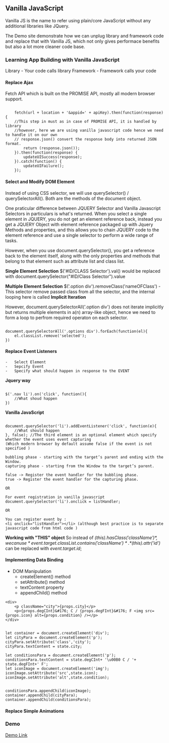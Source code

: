 

## Vanilla JavaScript

Vanilla JS is the name to refer using plain/core JavaScript without any additional libraries like JQuery. 

The Demo site demonstrate how we can unplug library and framework code and replace that with Vanilla JS, which not only gives performace benefits but also a lot more cleaner code base.


### Learning App Building with Vanilla JavaScript

Library - Your code calls library
Framework - Framework calls your code


#### Replace Ajax

Fetch API which is built on the PROMISE API, mostly all modern browser support.

```

    fetch(url + location + '&appid=' + apiKey).then(function(response){
    //This step in must as in case of PROMISE API, it is handled by library
    //however, here we are using vanilla javascript code hence we need to handle it on our own
    // response.json() convert the response body into returned JSON format.
        return (response.json());
    }).then(function(response) {
        updateUISuccess(response);
    }).catch(function() {
        updateUIFailure();
    });

```

#### Select and Modify DOM Element

Instead of using CSS selector, we will use querySelector() / querySelectorAll().
Both are the methods of the document object. 

One praticular difference between JQUERY Selector and Vanilla Javascript Selectors in particulars is what's returned.
When you select a single element in JQUERY, you do not get an element reference back, instead you get a JQUERY Object with element reference packaged up with Jquery Methods and properties, and this allows you to chain JQUERY code to the element reference and use a single selector to perform a wide range of tasks.

However, when you use document.querySelector(), you get a reference back to the element itself, along with the only properties and methods that belong to that element such as attribute list and class list.

**Single Element Selection**
$('#ID/CLASS Selector').val() would be replaced with document.querySelector("#ID/Class Selector").value

**Multiple Element Selection**
$('.option div').removeClass('nameOFClass') - This selector remove passed class from all the selector, and the internal looping here is called **Implicit Iteration**

However, document.querySelectorAll('.option div') does not iterate implicitly but returns multiple elements in a(n) array-like object, hence we need to form a loop to perfrom required operaton on each selector.

```

document.querySelectorAll('.options div').forEach(function(el){
    el.classList.remove('selected');
})

```

#### Replace Event Listeners
    -   Select Element
    -   Sepcify Event
    -   Specify what should happen in response to the EVENT

**Jquery way**

```

$('.nav li').on('click', function(){
    //What shoud happen
})

```

**Vanilla JavaScript**

```

document.querySelector('li').addEventListener('click', function(e){
    //What should happen
}, false); //The third element is an optional element which specify whether the event uses event capturing 
(Which modern browser by default assume false if the event is not specified )

bubbling phase - starting with the target’s parent and ending with the Window. 
capturing phase - starting from the Window to the target’s parent.

false -> Register the event handler for the bubbling phase.
true -> Register the event handler for the capturing phase.

OR 

For event registration in vanilla javascript
document.querySelector('li').onclick = listHandler;

OR

You can register event by :
<li onclick="listHandler"></li> (although best practice is to separate javascript code from html code )

```


**Working with "THIS" object**
So instead of *$(this).hasClass('className')*, we can use *event.target.classList.contains('className')*.
*$(this).attr('id')* can be replaced with *event.target.id*;




#### Implementing Data Binding

 - DOM Manipulation  
    -   createElement() method
    -   setAttribute() method
    -   textContent property
    -   appendChild() method

```
<div>
    <p className="city">{props.city}</p>
    <p>{props.degCInt}&#176; C / {props.degFInt}&#176; F <img src={props.icon} alt={props.condition} /></p>
</div>


let container = document.createElement('div');
let cityPara = document.createElement('p');
cityPara.setAttribute('class','city');
cityPara.textContent = state.city;

let conditionsPara = document.createElement('p');
conditionsPara.textContent = state.degCInt+ '\u00B0 C / '+ state.degFInt+' F';
let iconImage = document.createElement('img');
iconImage.setAttribute('src',state.icon);
iconImage.setAttribute('alt',state.condition);


conditionsPara.appendChild(iconImage);
container.appendChild(cityPara);
container.appendChild(conditionsPara);

```


#### Replace Simple Animations


### Demo

[Demo Link](https://vanilla-javascript-app.herokuapp.com/)


